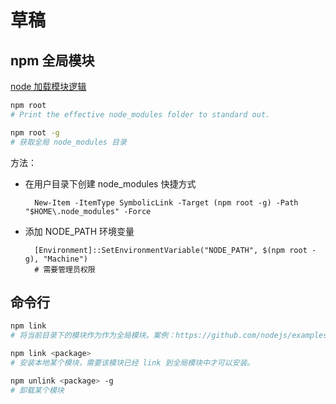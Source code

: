 # 草稿

## npm 全局模块

[node 加载模块逻辑](https://nodejs.org/api/modules.html#loading-from-node_modules-folders)

```sh
npm root
# Print the effective node_modules folder to standard out.

npm root -g
# 获取全局 node_modules 目录
```

方法：

- 在用户目录下创建 node_modules 快捷方式

        New-Item -ItemType SymbolicLink -Target (npm root -g) -Path "$HOME\.node_modules" -Force

- 添加 NODE_PATH 环境变量

        [Environment]::SetEnvironmentVariable("NODE_PATH", $(npm root -g), "Machine")
        # 需要管理员权限

## 命令行

```sh
npm link
# 将当前目录下的模块作为作为全局模块。案例：https://github.com/nodejs/examples/blob/main/cli/commander/fake-names-generator/README.md

npm link <package>
# 安装本地某个模块，需要该模块已经 link 到全局模块中才可以安装。

npm unlink <package> -g
# 卸载某个模块
```
